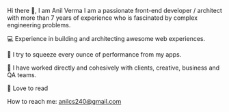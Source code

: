 Hi there 👋, I am Anil Verma
I am a passionate front-end developer / architect with more than 7 years of experience who is fascinated by complex engineering problems.


💻 Experience in building and architecting awesome web experiences.

🚀 I try to squeeze every ounce of performance from my apps.

👥 I have worked directly and cohesively with clients, creative, business and QA teams.

📖 Love to read

How to reach me: anilcs240@gmail.com
